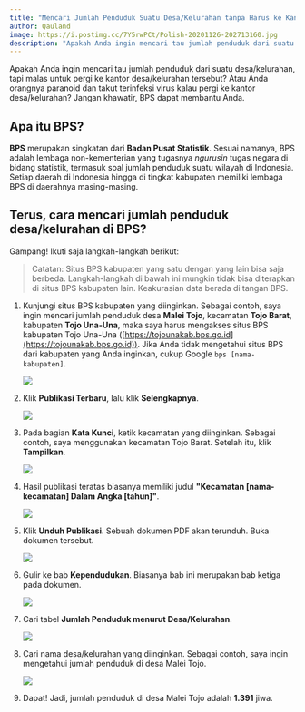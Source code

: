 ```yaml
---
title: "Mencari Jumlah Penduduk Suatu Desa/Kelurahan tanpa Harus ke Kantor Desa/Lurah"
author: Qauland
image: https://i.postimg.cc/7Y5rwPCt/Polish-20201126-202713160.jpg
description: "Apakah Anda ingin mencari tau jumlah penduduk dari suatu desa/kelurahan, tapi malas untuk pergi ke kantor desa/kelurahan tersebut?"
---
```


Apakah Anda ingin mencari tau jumlah penduduk dari suatu desa/kelurahan, tapi malas untuk pergi ke kantor desa/kelurahan tersebut? Atau Anda orangnya paranoid dan takut terinfeksi virus kalau pergi ke kantor desa/kelurahan? Jangan khawatir, BPS dapat membantu Anda.

## Apa itu BPS?

**BPS** merupakan singkatan dari **Badan Pusat Statistik**. Sesuai namanya, BPS adalah lembaga non-kementerian yang tugasnya *ngurusin* tugas negara di bidang statistik, termasuk soal jumlah penduduk suatu wilayah di Indonesia. Setiap daerah di Indonesia hingga di tingkat kabupaten memiliki lembaga BPS di daerahnya masing-masing.

## Terus, cara mencari jumlah penduduk desa/kelurahan di BPS?

Gampang! Ikuti saja langkah-langkah berikut:

> Catatan: Situs BPS kabupaten yang satu dengan yang lain bisa saja berbeda. Langkah-langkah di bawah ini mungkin tidak bisa diterapkan di situs BPS kabupaten lain. Keakurasian data berada di tangan BPS.

1. Kunjungi situs BPS kabupaten yang diinginkan. Sebagai contoh, saya ingin mencari jumlah penduduk desa **Malei Tojo**, kecamatan **Tojo Barat**, kabupaten **Tojo Una-Una**, maka saya harus mengakses situs BPS kabupaten Tojo Una-Una ([https://tojounakab.bps.go.id](https://tojounakab.bps.go.id)). Jika Anda tidak mengetahui situs BPS dari kabupaten yang Anda inginkan, cukup Google `bps [nama-kabupaten]`.
   
   ![](https://i.postimg.cc/Ss11v8GS/Polish-20201126-203232035.jpg)
   
2. Klik **Publikasi Terbaru**, lalu klik **Selengkapnya**.

   ![](https://i.postimg.cc/PfcFbWxK/Polish-20201126-203258043.png)

3. Pada bagian **Kata Kunci**, ketik kecamatan yang diinginkan. Sebagai contoh, saya menggunakan kecamatan Tojo Barat. Setelah itu, klik **Tampilkan**.

   ![](https://i.postimg.cc/pd20VkGV/Polish-20201126-203321399.png)

4. Hasil publikasi teratas biasanya memiliki judul **"Kecamatan [nama-kecamatan] Dalam Angka [tahun]"**.

   ![](https://i.postimg.cc/5yFgKr0g/Polish-20201126-203359786.png)

5. Klik **Unduh Publikasi**. Sebuah dokumen PDF akan terunduh. Buka dokumen tersebut.

   ![](https://i.postimg.cc/DfJKKy4j/Polish-20201126-203423911.png)

6. Gulir ke bab **Kependudukan**. Biasanya bab ini merupakan bab ketiga pada dokumen.

   ![](https://i.postimg.cc/Wb0LhWn0/Polish-20201126-203441314.png)

7. Cari tabel **Jumlah Penduduk menurut Desa/Kelurahan**.

   ![](https://i.postimg.cc/MKS3rW7j/Polish-20201126-203457676.png)

8. Cari nama desa/kelurahan yang diinginkan. Sebagai contoh, saya ingin mengetahui jumlah penduduk di desa Malei Tojo.

   ![](https://i.postimg.cc/mgZXB86L/Polish-20201126-203520874.png)

9. Dapat! Jadi, jumlah penduduk di desa Malei Tojo adalah **1.391** jiwa.
